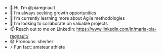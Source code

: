 - 👋 Hi, I’m @piaregnault
- 👀 I’m always seeking growth opportunities
- 🌱 I’m currently learning more about Agile methodologies
- 💞️ I’m looking to collaborate on valuable projects
- 📫 Reach out to me on LinkedIn: https://www.linkedin.com/in/maria-pia-regnault/
- 😄 Pronouns: she/her
- ⚡ Fun fact: amateur athlete 

<!---
piaregnault/piaregnault is a ✨ special ✨ repository because its `README.md` (this file) appears on your GitHub profile.
You can click the Preview link to take a look at your changes.
--->
